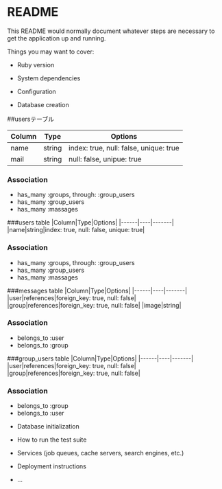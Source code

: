 # README

This README would normally document whatever steps are necessary to get the
application up and running.

Things you may want to cover:

* Ruby version

* System dependencies

* Configuration

* Database creation



##usersテーブル

|Column|Type|Options|
|------|----|-------|
|name|string|index: true, null: false, unique: true|
|mail|string|null: false, unipue: true|

### Association
- has_many :groups, through: :group_users
- has_many :group_users
- has_many :massages



###users table
|Column|Type|Options|
|------|----|-------|
|name|string|index: true, null: false, unique: true|

### Association
- has_many :groups, through: :group_users
- has_many :group_users
- has_many :massages



###messages table
|Column|Type|Options|
|------|----|-------|
|user|references|foreign_key: true, null: false|
|group|references|foreign_key: true, null: false|
|image|string|

### Association
- belongs_to :user
- belongs_to :group


###group_users table
|Column|Type|Options|
|------|----|-------|
|user|references|foreign_key: true, null: false|
|group|references|foreign_key: true, null: false|

### Association
- belongs_to :group
- belongs_to :user


* Database initialization

* How to run the test suite

* Services (job queues, cache servers, search engines, etc.)

* Deployment instructions

* ...
